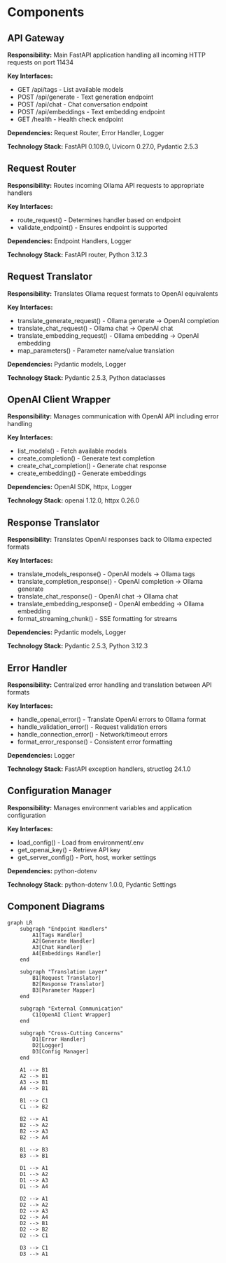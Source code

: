 # Components

## API Gateway

**Responsibility:** Main FastAPI application handling all incoming HTTP requests on port 11434

**Key Interfaces:**
- GET /api/tags - List available models
- POST /api/generate - Text generation endpoint
- POST /api/chat - Chat conversation endpoint
- POST /api/embeddings - Text embedding endpoint
- GET /health - Health check endpoint

**Dependencies:** Request Router, Error Handler, Logger

**Technology Stack:** FastAPI 0.109.0, Uvicorn 0.27.0, Pydantic 2.5.3

## Request Router

**Responsibility:** Routes incoming Ollama API requests to appropriate handlers

**Key Interfaces:**
- route_request() - Determines handler based on endpoint
- validate_endpoint() - Ensures endpoint is supported

**Dependencies:** Endpoint Handlers, Logger

**Technology Stack:** FastAPI router, Python 3.12.3

## Request Translator

**Responsibility:** Translates Ollama request formats to OpenAI equivalents

**Key Interfaces:**
- translate_generate_request() - Ollama generate → OpenAI completion
- translate_chat_request() - Ollama chat → OpenAI chat
- translate_embedding_request() - Ollama embedding → OpenAI embedding
- map_parameters() - Parameter name/value translation

**Dependencies:** Pydantic models, Logger

**Technology Stack:** Pydantic 2.5.3, Python dataclasses

## OpenAI Client Wrapper

**Responsibility:** Manages communication with OpenAI API including error handling

**Key Interfaces:**
- list_models() - Fetch available models
- create_completion() - Generate text completion
- create_chat_completion() - Generate chat response
- create_embedding() - Generate embeddings

**Dependencies:** OpenAI SDK, httpx, Logger

**Technology Stack:** openai 1.12.0, httpx 0.26.0

## Response Translator

**Responsibility:** Translates OpenAI responses back to Ollama expected formats

**Key Interfaces:**
- translate_models_response() - OpenAI models → Ollama tags
- translate_completion_response() - OpenAI completion → Ollama generate
- translate_chat_response() - OpenAI chat → Ollama chat
- translate_embedding_response() - OpenAI embedding → Ollama embedding
- format_streaming_chunk() - SSE formatting for streams

**Dependencies:** Pydantic models, Logger

**Technology Stack:** Pydantic 2.5.3, Python 3.12.3

## Error Handler

**Responsibility:** Centralized error handling and translation between API formats

**Key Interfaces:**
- handle_openai_error() - Translate OpenAI errors to Ollama format
- handle_validation_error() - Request validation errors
- handle_connection_error() - Network/timeout errors
- format_error_response() - Consistent error formatting

**Dependencies:** Logger

**Technology Stack:** FastAPI exception handlers, structlog 24.1.0

## Configuration Manager

**Responsibility:** Manages environment variables and application configuration

**Key Interfaces:**
- load_config() - Load from environment/.env
- get_openai_key() - Retrieve API key
- get_server_config() - Port, host, worker settings

**Dependencies:** python-dotenv

**Technology Stack:** python-dotenv 1.0.0, Pydantic Settings

## Component Diagrams

```mermaid
graph LR
    subgraph "Endpoint Handlers"
        A1[Tags Handler]
        A2[Generate Handler]
        A3[Chat Handler]
        A4[Embeddings Handler]
    end
    
    subgraph "Translation Layer"
        B1[Request Translator]
        B2[Response Translator]
        B3[Parameter Mapper]
    end
    
    subgraph "External Communication"
        C1[OpenAI Client Wrapper]
    end
    
    subgraph "Cross-Cutting Concerns"
        D1[Error Handler]
        D2[Logger]
        D3[Config Manager]
    end
    
    A1 --> B1
    A2 --> B1
    A3 --> B1
    A4 --> B1
    
    B1 --> C1
    C1 --> B2
    
    B2 --> A1
    B2 --> A2
    B2 --> A3
    B2 --> A4
    
    B1 --> B3
    B3 --> B1
    
    D1 --> A1
    D1 --> A2
    D1 --> A3
    D1 --> A4
    
    D2 --> A1
    D2 --> A2
    D2 --> A3
    D2 --> A4
    D2 --> B1
    D2 --> B2
    D2 --> C1
    
    D3 --> C1
    D3 --> A1
```
